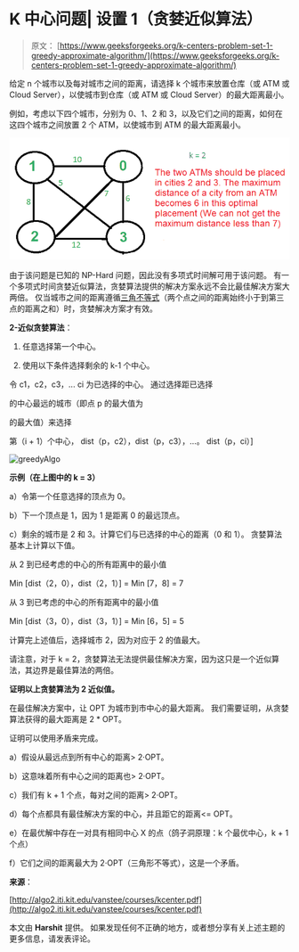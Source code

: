 # K 中心问题| 设置 1（贪婪近似算法）

> 原文： [https://www.geeksforgeeks.org/k-centers-problem-set-1-greedy-approximate-algorithm/](https://www.geeksforgeeks.org/k-centers-problem-set-1-greedy-approximate-algorithm/)

给定 n 个城市以及每对城市之间的距离，请选择 k 个城市来放置仓库（或 ATM 或 Cloud Server），以使城市到仓库（或 ATM 或 Cloud Server）的最大距离最小。

例如，考虑以下四个城市，分别为 0、1、2 和 3，以及它们之间的距离，如何在这四个城市之间放置 2 个 ATM，以使城市到 ATM 的最大距离最小。

![kcenters1](img/31fdca6e93489553fc51d0cb77097c54.png)

由于该问题是已知的 NP-Hard 问题，因此没有多项式时间解可用于该问题。 有一个多项式时间贪婪近似算法，贪婪算法提供的解决方案永远不会比最佳解决方案大两倍。 仅当城市之间的距离遵循[三角不等式](http://en.wikipedia.org/wiki/Triangle_inequality)（两个点之间的距离始终小于到第三点的距离之和）时，贪婪解决方案才有效。

**2-近似贪婪算法**：

1.  任意选择第一个中心。

2.  使用以下条件选择剩余的 k-1 个中心。

令 c1，c2，c3，... ci 为已选择的中心。 通过选择距已选择

的中心最远的城市（即点 p 的最大值为

的最大值）来选择

第（i + 1）个中心， dist（p，c2），dist（p，c3），…。 dist（p，ci）]

![greedyAlgo](img/3c36fed023d9cfc254e69c97f514ccc2.png)

**示例（在上图中的 k = 3）**

a）令第一个任意选择的顶点为 0。

b）下一个顶点是 1，因为 1 是距离 0 的最远顶点。

c）剩余的城市是 2 和 3。计算它们与已选择的中心的距离（0 和 1）。 贪婪算法基本上计算以下值。

从 2 到已经考虑的中心的所有距离中的最小值

Min [dist（2，0），dist（2，1）] = Min [7，8] = 7

从 3 到已考虑的中心的所有距离中的最小值

Min [dist（3，0），dist（3，1）] = Min [6，5] = 5

计算完上述值后，选择城市 2，因为对应于 2 的值最大。

请注意，对于 k = 2，贪婪算法无法提供最佳解决方案，因为这只是一个近似算法，其边界是最佳算法的两倍。

**证明以上贪婪算法为 2 近似值。**

在最佳解决方案中，让 OPT 为城市到市中心的最大距离。 我们需要证明，从贪婪算法获得的最大距离是 2 * OPT。

证明可以使用矛盾来完成。

a）假设从最远点到所有中心的距离> 2·OPT。

b）这意味着所有中心之间的距离也> 2·OPT。

c）我们有 k + 1 个点，每对之间的距离> 2·OPT。

d）每个点都具有最佳解决方案的中心，并且距它的距离<= OPT。

e）在最优解中存在一对具有相同中心 X 的点（鸽子洞原理：k 个最优中心，k + 1 个点）

f）它们之间的距离最大为 2·OPT（三角形不等式），这是一个矛盾。

**来源**：

[http://algo2.iti.kit.edu/vanstee/courses/kcenter.pdf](http://algo2.iti.kit.edu/vanstee/courses/kcenter.pdf)

本文由 **Harshit** 提供。 如果发现任何不正确的地方，或者想分享有关上述主题的更多信息，请发表评论。

